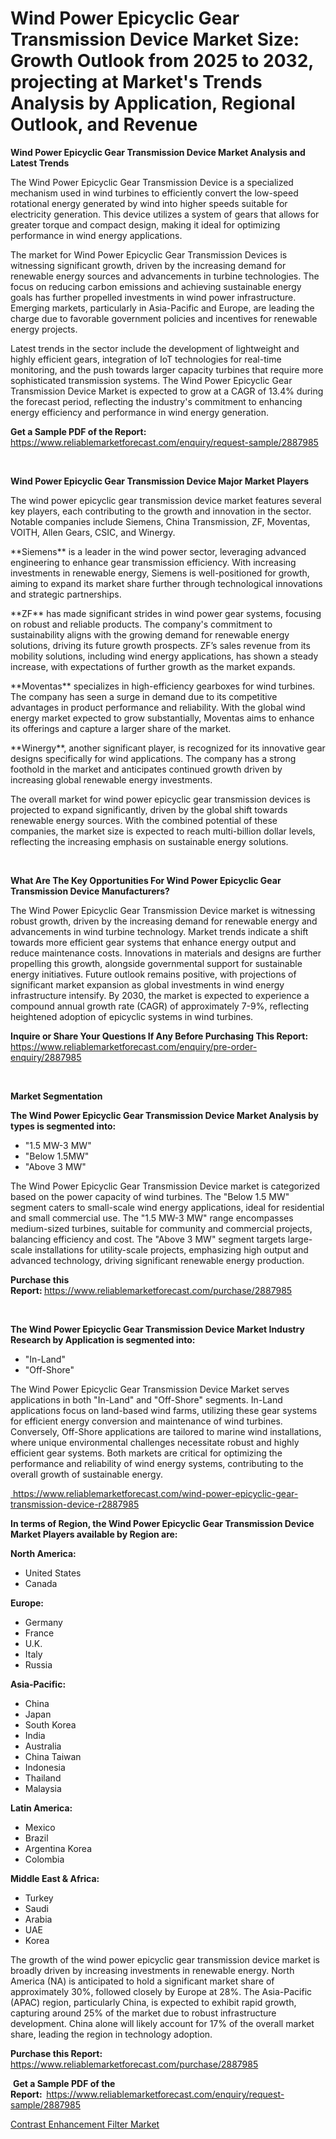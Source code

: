 <p><h1>Wind Power Epicyclic Gear Transmission Device Market Size: Growth Outlook from 2025 to 2032, projecting at Market's Trends Analysis by Application, Regional Outlook, and Revenue</h1></p><p><strong>Wind Power Epicyclic Gear Transmission Device Market Analysis and Latest Trends</strong></p>
<p><p>The Wind Power Epicyclic Gear Transmission Device is a specialized mechanism used in wind turbines to efficiently convert the low-speed rotational energy generated by wind into higher speeds suitable for electricity generation. This device utilizes a system of gears that allows for greater torque and compact design, making it ideal for optimizing performance in wind energy applications.</p><p>The market for Wind Power Epicyclic Gear Transmission Devices is witnessing significant growth, driven by the increasing demand for renewable energy sources and advancements in turbine technologies. The focus on reducing carbon emissions and achieving sustainable energy goals has further propelled investments in wind power infrastructure. Emerging markets, particularly in Asia-Pacific and Europe, are leading the charge due to favorable government policies and incentives for renewable energy projects.</p><p>Latest trends in the sector include the development of lightweight and highly efficient gears, integration of IoT technologies for real-time monitoring, and the push towards larger capacity turbines that require more sophisticated transmission systems. The Wind Power Epicyclic Gear Transmission Device Market is expected to grow at a CAGR of 13.4% during the forecast period, reflecting the industry's commitment to enhancing energy efficiency and performance in wind energy generation.</p></p>
<p><strong>Get a Sample PDF of the Report:&nbsp;</strong> <a href="https://www.reliablemarketforecast.com/enquiry/request-sample/2887985?utm_campaign=2235&utm_medium=2&utm_source=Github&utm_content=ia&utm_term=14032025&utm_id=wind-power-epicyclic-gear-transmission-device">https://www.reliablemarketforecast.com/enquiry/request-sample/2887985</a></p>
<p>&nbsp;</p>
<p><strong>Wind Power Epicyclic Gear Transmission Device Major Market Players</strong></p>
<p><p>The wind power epicyclic gear transmission device market features several key players, each contributing to the growth and innovation in the sector. Notable companies include Siemens, China Transmission, ZF, Moventas, VOITH, Allen Gears, CSIC, and Winergy.</p><p>**Siemens** is a leader in the wind power sector, leveraging advanced engineering to enhance gear transmission efficiency. With increasing investments in renewable energy, Siemens is well-positioned for growth, aiming to expand its market share further through technological innovations and strategic partnerships.</p><p>**ZF** has made significant strides in wind power gear systems, focusing on robust and reliable products. The company's commitment to sustainability aligns with the growing demand for renewable energy solutions, driving its future growth prospects. ZF’s sales revenue from its mobility solutions, including wind energy applications, has shown a steady increase, with expectations of further growth as the market expands.</p><p>**Moventas** specializes in high-efficiency gearboxes for wind turbines. The company has seen a surge in demand due to its competitive advantages in product performance and reliability. With the global wind energy market expected to grow substantially, Moventas aims to enhance its offerings and capture a larger share of the market.</p><p>**Winergy**, another significant player, is recognized for its innovative gear designs specifically for wind applications. The company has a strong foothold in the market and anticipates continued growth driven by increasing global renewable energy investments.</p><p>The overall market for wind power epicyclic gear transmission devices is projected to expand significantly, driven by the global shift towards renewable energy sources. With the combined potential of these companies, the market size is expected to reach multi-billion dollar levels, reflecting the increasing emphasis on sustainable energy solutions.</p></p>
<p>&nbsp;</p>
<p><strong>What Are The Key Opportunities For Wind Power Epicyclic Gear Transmission Device Manufacturers?</strong></p>
<p><p>The Wind Power Epicyclic Gear Transmission Device market is witnessing robust growth, driven by the increasing demand for renewable energy and advancements in wind turbine technology. Market trends indicate a shift towards more efficient gear systems that enhance energy output and reduce maintenance costs. Innovations in materials and designs are further propelling this growth, alongside governmental support for sustainable energy initiatives. Future outlook remains positive, with projections of significant market expansion as global investments in wind energy infrastructure intensify. By 2030, the market is expected to experience a compound annual growth rate (CAGR) of approximately 7-9%, reflecting heightened adoption of epicyclic systems in wind turbines.</p></p>
<p><strong>Inquire or Share Your Questions If Any Before Purchasing This Report:</strong> <a href="https://www.reliablemarketforecast.com/enquiry/pre-order-enquiry/2887985?utm_campaign=2235&utm_medium=2&utm_source=Github&utm_content=ia&utm_term=14032025&utm_id=wind-power-epicyclic-gear-transmission-device">https://www.reliablemarketforecast.com/enquiry/pre-order-enquiry/2887985</a></p>
<p>&nbsp;</p>
<p><strong>Market Segmentation</strong></p>
<p><strong>The Wind Power Epicyclic Gear Transmission Device Market Analysis by types is segmented into:</strong></p>
<p><ul><li>"1.5 MW-3 MW"</li><li>"Below 1.5MW"</li><li>"Above 3 MW"</li></ul></p>
<p><p>The Wind Power Epicyclic Gear Transmission Device market is categorized based on the power capacity of wind turbines. The "Below 1.5 MW" segment caters to small-scale wind energy applications, ideal for residential and small commercial use. The "1.5 MW-3 MW" range encompasses medium-sized turbines, suitable for community and commercial projects, balancing efficiency and cost. The "Above 3 MW" segment targets large-scale installations for utility-scale projects, emphasizing high output and advanced technology, driving significant renewable energy production.</p></p>
<p><strong>Purchase this Report:&nbsp;</strong><a href="https://www.reliablemarketforecast.com/purchase/2887985?utm_campaign=2235&utm_medium=2&utm_source=Github&utm_content=ia&utm_term=14032025&utm_id=wind-power-epicyclic-gear-transmission-device">https://www.reliablemarketforecast.com/purchase/2887985</a></p>
<p>&nbsp;</p>
<p><strong>The Wind Power Epicyclic Gear Transmission Device Market Industry Research by Application is segmented into:</strong></p>
<p><ul><li>"In-Land"</li><li>"Off-Shore"</li></ul></p>
<p><p>The Wind Power Epicyclic Gear Transmission Device Market serves applications in both "In-Land" and "Off-Shore" segments. In-Land applications focus on land-based wind farms, utilizing these gear systems for efficient energy conversion and maintenance of wind turbines. Conversely, Off-Shore applications are tailored to marine wind installations, where unique environmental challenges necessitate robust and highly efficient gear systems. Both markets are critical for optimizing the performance and reliability of wind energy systems, contributing to the overall growth of sustainable energy.</p></p>
<p><a href="https://www.reliablemarketforecast.com/wind-power-epicyclic-gear-transmission-device-r2887985?utm_campaign=2235&utm_medium=2&utm_source=Github&utm_content=ia&utm_term=14032025&utm_id=wind-power-epicyclic-gear-transmission-device">&nbsp;https://www.reliablemarketforecast.com/wind-power-epicyclic-gear-transmission-device-r2887985</a></p>
<p><strong>In terms of Region, the Wind Power Epicyclic Gear Transmission Device Market Players available by Region are:</strong></p>
<p>
    <p> <strong> North America: </strong>
        <ul>
            <li>United States</li>
            <li>Canada</li>
        </ul>
        </p> 
    <p> <strong> Europe: </strong>
        <ul>
            <li>Germany</li>
            <li>France</li>
            <li>U.K.</li>
            <li>Italy</li>
            <li>Russia</li>
        </ul>
        </p> 
    <p> <strong> Asia-Pacific: </strong>
        <ul>
            <li>China</li>
            <li>Japan</li>
            <li>South Korea</li>
            <li>India</li>
            <li>Australia</li>
            <li>China Taiwan</li>
            <li>Indonesia</li>
            <li>Thailand</li>
            <li>Malaysia</li>
        </ul>
        </p> 
    <p> <strong> Latin America: </strong>
        <ul>
            <li>Mexico</li>
            <li>Brazil</li>
            <li>Argentina Korea</li>
            <li>Colombia</li>
        </ul>
        </p> 
    <p> <strong> Middle East & Africa: </strong>
        <ul>
            <li>Turkey</li>
            <li>Saudi</li>
            <li>Arabia</li>
            <li>UAE</li>
            <li>Korea</li>
        </ul>
    </p>
    </p>
<p><p>The growth of the wind power epicyclic gear transmission device market is broadly driven by increasing investments in renewable energy. North America (NA) is anticipated to hold a significant market share of approximately 30%, followed closely by Europe at 28%. The Asia-Pacific (APAC) region, particularly China, is expected to exhibit rapid growth, capturing around 25% of the market due to robust infrastructure development. China alone will likely account for 17% of the overall market share, leading the region in technology adoption.</p></p>
<p><strong>Purchase this Report: </strong><a href="https://www.reliablemarketforecast.com/purchase/2887985?utm_campaign=2235&utm_medium=2&utm_source=Github&utm_content=ia&utm_term=14032025&utm_id=wind-power-epicyclic-gear-transmission-device">https://www.reliablemarketforecast.com/purchase/2887985</a></p>
<p>&nbsp;<strong>Get a Sample PDF of the Report:&nbsp;&nbsp;</strong><a href="https://www.reliablemarketforecast.com/enquiry/request-sample/2887985?utm_campaign=2235&utm_medium=2&utm_source=Github&utm_content=ia&utm_term=14032025&utm_id=wind-power-epicyclic-gear-transmission-device">https://www.reliablemarketforecast.com/enquiry/request-sample/2887985</a></p>
<p><strong></strong></p>
<p><p><a href="https://github.com/AshrafKhan865/Market-Research-Report-List-1/blob/main/contrast-enhancement-filter-market.md?utm_campaign=2235&utm_medium=2&utm_source=Github&utm_content=ia&utm_term=14032025&utm_id=wind-power-epicyclic-gear-transmission-device">Contrast Enhancement Filter Market</a></p></p>